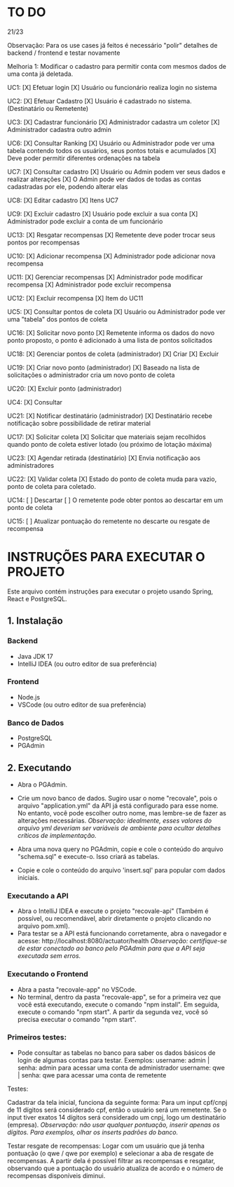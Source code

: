 # TO DO

21/23

Observação: Para os use cases já feitos é necessário "polir" detalhes de backend / frontend e testar novamente

Melhoria 1: Modificar o cadastro para permitir conta com mesmos dados
de uma conta já deletada.

UC1:
[X] Efetuar login
[X] Usuário ou funcionário realiza login no sistema

UC2:
[X] Efetuar Cadastro
[X] Usuário é cadastrado no sistema. (Destinatário ou Remetente)

UC3:
[X] Cadastrar funcionário
[X] Administrador cadastra um coletor
[X] Administrador cadastra outro admin

UC6:
[X] Consultar Ranking
[X] Usuário ou Administrador pode ver uma tabela contendo todos os usuários, seus pontos totais e acumulados
[X] Deve poder permitir diferentes ordenações na tabela

UC7:
[X] Consultar cadastro
[X] Usuário ou Admin podem ver seus dados e realizar alterações
[X] O Admin pode ver dados de todas as contas cadastradas por ele, podendo alterar elas

UC8:
[X] Editar cadastro
[X] Itens UC7

UC9:
[X] Excluir cadastro
[X] Usuário pode excluir a sua conta
[X] Administrador pode excluir a conta de um funcionário

UC13:
[X] Resgatar recompensas
[X] Remetente deve poder trocar seus pontos por recompensas

UC10:
[X] Adicionar recompensa
[X] Administrador pode adicionar nova recompensa

UC11:
[X] Gerenciar recompensas
[X] Administrador pode modificar recompensa
[X] Administrador pode excluir recompensa

UC12:
[X] Excluir recompensa
[X] Item do UC11

UC5:
[X] Consultar pontos de coleta
[X] Usuário ou Administrador pode ver uma "tabela" dos pontos de coleta

UC16:
[X] Solicitar novo ponto
[X] Remetente informa os dados do novo ponto proposto, o ponto é adicionado à uma lista de pontos solicitados

UC18:
[X] Gerenciar pontos de coleta (administrador)
[X] Criar
[X] Excluir

UC19:
[X] Criar novo ponto (administrador)
[X] Baseado na lista de solicitações o administrador cria um novo ponto de coleta

UC20:
[X] Excluir ponto (administrador)

UC4:
[X] Consultar

UC21:
[X] Notificar destinatário (administrador)
[X] Destinatário recebe notificação sobre possibilidade de retirar material

UC17:
[X] Solicitar coleta
[X] Solicitar que materiais sejam recolhidos quando ponto de coleta estiver lotado (ou próximo de lotação máxima)

UC23:
[X] Agendar retirada (destinatário)
[X] Envia notificação aos administradores

UC22:
[X] Validar coleta
[X] Estado do ponto de coleta muda para vazio, ponto de coleta para coletado.

UC14:
[ ] Descartar
[ ] O remetente pode obter pontos ao descartar em um ponto de coleta

UC15:
[ ] Atualizar pontuação do remetente no descarte ou resgate de recompensa

# INSTRUÇÕES PARA EXECUTAR O PROJETO

Este arquivo contém instruções para executar o projeto usando Spring, React e PostgreSQL.

## 1. Instalação

### Backend

- Java JDK 17
- IntelliJ IDEA (ou outro editor de sua preferência)

### Frontend

- Node.js
- VSCode (ou outro editor de sua preferência)

### Banco de Dados

- PostgreSQL
- PGAdmin

## 2. Executando

- Abra o PGAdmin.
- Crie um novo banco de dados. Sugiro usar o nome "recovale", pois o arquivo "application.yml" da API já está configurado para esse nome. No entanto, você pode escolher outro nome, mas lembre-se de fazer as alterações necessárias.
  _Observação: idealmente, esses valores do arquivo yml deveriam ser variáveis de ambiente para ocultar detalhes críticos de implementação._

- Abra uma nova query no PGAdmin, copie e cole o conteúdo do arquivo "schema.sql" e execute-o. Isso criará as tabelas.
- Copie e cole o conteúdo do arquivo 'insert.sql' para popular com dados iniciais.

### Executando a API

- Abra o IntelliJ IDEA e execute o projeto "recovale-api" (Também é possível, ou recomendável, abrir diretamente o projeto clicando no arquivo pom.xml).
- Para testar se a API está funcionando corretamente, abra o navegador e acesse: http://localhost:8080/actuator/health
  _Observação: certifique-se de estar conectado ao banco pelo PGAdmin para que a API seja executada sem erros._

### Executando o Frontend

- Abra a pasta "recovale-app" no VSCode.
- No terminal, dentro da pasta "recovale-app", se for a primeira vez que você está executando, execute o comando "npm install". Em seguida, execute o comando "npm start". A partir da segunda vez, você só precisa executar o comando "npm start".

### Primeiros testes:

- Pode consultar as tabelas no banco para saber os dados básicos de login de algumas contas para testar.
  Exemplos:
  username: admin | senha: admin para acessar uma conta de administrador
  username: qwe | senha: qwe para acessar uma conta de remetente

Testes:

Cadastrar da tela inicial, funciona da seguinte forma:
Para um input cpf/cnpj de 11 dígitos será considerado cpf, então o usuário será um remetente. Se o input tiver exatos 14 dígitos será considerado um cnpj, logo um destinatário (empresa).
_Observação: não usar qualquer pontuação, inserir apenas os dígitos. Para exemplos, olhar os inserts padrões do banco._

Testar resgate de recompensas:
Logar com um usuário que já tenha pontuação (o qwe / qwe por exemplo) e selecionar a aba de resgate de recompensas. A partir dela é possível filtrar as recompensas e resgatar, observando
que a pontuação do usuário atualiza de acordo e o número de recompensas disponíveis diminui.
